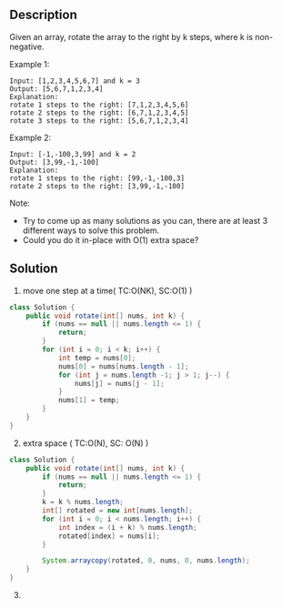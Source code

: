## Description

Given an array, rotate the array to the right by k steps, where k is non-negative.

Example 1:
```
Input: [1,2,3,4,5,6,7] and k = 3
Output: [5,6,7,1,2,3,4]
Explanation:
rotate 1 steps to the right: [7,1,2,3,4,5,6]
rotate 2 steps to the right: [6,7,1,2,3,4,5]
rotate 3 steps to the right: [5,6,7,1,2,3,4]
```
Example 2:
```
Input: [-1,-100,3,99] and k = 2
Output: [3,99,-1,-100]
Explanation: 
rotate 1 steps to the right: [99,-1,-100,3]
rotate 2 steps to the right: [3,99,-1,-100]
```
Note:

- Try to come up as many solutions as you can, there are at least 3 different ways to solve this problem.
- Could you do it in-place with O(1) extra space?

## Solution

1. move one step at a time( TC:O(NK), SC:O(1) )
```java
class Solution {
    public void rotate(int[] nums, int k) {
        if (nums == null || nums.length <= 1) {
            return;
        }
        for (int i = 0; i < k; i++) {
            int temp = nums[0];
            nums[0] = nums[nums.length - 1];
            for (int j = nums.length -1; j > 1; j--) {
                nums[j] = nums[j - 1];
            }
            nums[1] = temp;
        }
    }
}
```

2. extra space ( TC:O(N), SC: O(N) )
```java
class Solution {
    public void rotate(int[] nums, int k) {
        if (nums == null || nums.length <= 1) {
            return;
        }
        k = k % nums.length;
        int[] rotated = new int[nums.length];
        for (int i = 0; i < nums.length; i++) {
            int index = (i + k) % nums.length;
            rotated[index] = nums[i];
        }

        System.arraycopy(rotated, 0, nums, 0, nums.length);
    }
}
```

3. 

